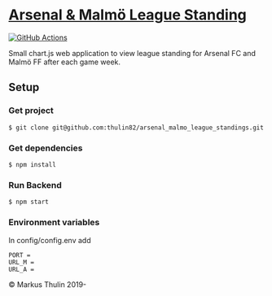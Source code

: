 # [Arsenal & Malmö League Standing](https://github.com/thulin82/arsenal_malmo_league_standings)

[![GitHub Actions](https://github.com/thulin82/arsenal_malmo_league_standings/actions/workflows/github-actions.yml/badge.svg)](https://github.com/thulin82/arsenal_malmo_league_standings/actions/workflows/github-actions.yml)

Small chart.js web application to view league standing for Arsenal FC and Malmö FF after each game week.

## Setup

### Get project

```
$ git clone git@github.com:thulin82/arsenal_malmo_league_standings.git
```

### Get dependencies

```
$ npm install
```

### Run Backend

```
$ npm start
```

### Environment variables
In config/config.env add
```
PORT = 
URL_M =
URL_A = 
```

© Markus Thulin 2019-
